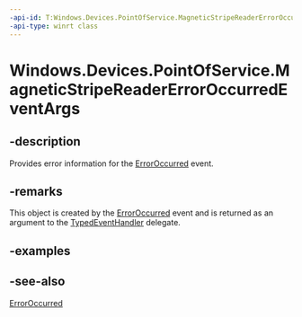 ```yaml
---
-api-id: T:Windows.Devices.PointOfService.MagneticStripeReaderErrorOccurredEventArgs
-api-type: winrt class
---
```


<!-- Class syntax.
public class MagneticStripeReaderErrorOccurredEventArgs : Windows.Devices.PointOfService.IMagneticStripeReaderErrorOccurredEventArgs
-->

# Windows.Devices.PointOfService.MagneticStripeReaderErrorOccurredEventArgs

## -description
Provides error information for the [ErrorOccurred](claimedmagneticstripereader_erroroccurred.md) event.

## -remarks
This object is created by the [ErrorOccurred](claimedmagneticstripereader_erroroccurred.md) event and is returned as an argument to the [TypedEventHandler](../windows.foundation/typedeventhandler_2.md) delegate.

## -examples

## -see-also
[ErrorOccurred](claimedmagneticstripereader_erroroccurred.md)